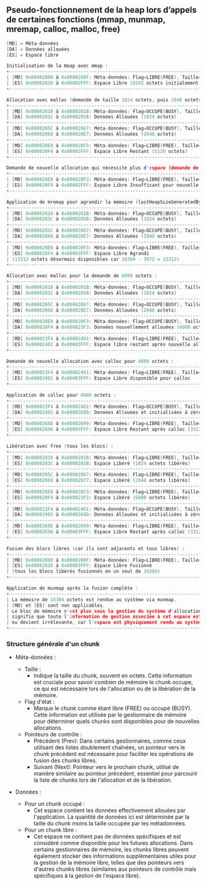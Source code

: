 ## Pseudo-fonctionnement de la heap lors d’appels de certaines fonctions (mmap, munmap, mremap, calloc, malloc, free)

```cpp
[MD] = Méta-données
[DA] = Données allouées
[ES] = Espace libre

Initialisation de la Heap avec mmap :
+------------------------------------------------------------------------------------+
| [MD] 0x00002000 à 0x0000200F: Méta-données: Flag=LIBRE(FREE), Taille=8192          |
| [ES] 0x00002010 à 0x00002FFF: Espace Libre (8192 octets initialement alloués)      |
+------------------------------------------------------------------------------------+

Allocation avec malloc (demande de taille 1024 octets, puis 2048 octets) :
+------------------------------------------------------------------------------------+
| [MD] 0x00002010 à 0x0000201B: Méta-données: Flag=OCCUPÉ(BUSY), Taille=1024         |
| [DA] 0x0000201C à 0x0000205B: Données Allouées (1024 octets)                       |
+------------------------------------------------------------------------------------+
| [MD] 0x0000205C à 0x00002067: Méta-données: Flag=OCCUPÉ(BUSY), Taille=2048         |
| [DA] 0x00002068 à 0x000020E7: Données Allouées (2048 octets)                       |
+------------------------------------------------------------------------------------+
| [MD] 0x000020E8 à 0x000020F3: Méta-données: Flag=LIBRE(FREE), Taille=5120          |
| [ES] 0x000020F4 à 0x00002FFF: Espace Libre Restant (5120 octets)                   |
+------------------------------------------------------------------------------------+

Demande de nouvelle allocation qui nécessite plus d'espace (demande de 6000 octets) :
+------------------------------------------------------------------------------------+
| [MD] 0x000020E8 à 0x000020F3: Méta-données: Flag=LIBRE(FREE), Taille=5120          |
| [ES] 0x000020F4 à 0x00002FFF: Espace Libre Insuffisant pour nouvelle demande       |
+------------------------------------------------------------------------------------+

Application de mremap pour agrandir la mémoire (lastHeapSizeGeneratedByMmap*2) :
+------------------------------------------------------------------------------------+
| [MD] 0x00002010 à 0x0000201B: Méta-données: Flag=OCCUPÉ(BUSY), Taille=1024         |
| [DA] 0x0000201C à 0x0000205B: Données Allouées (1024 octets)                       |
+------------------------------------------------------------------------------------+
| [MD] 0x0000205C à 0x00002067: Méta-données: Flag=OCCUPÉ(BUSY), Taille=2048         |
| [DA] 0x00002068 à 0x000020E7: Données Allouées (2048 octets)                       |
+------------------------------------------------------------------------------------+
| [MD] 0x000020E8 à 0x000020F3: Méta-données: Flag=LIBRE(FREE), Taille=13312         |
| [ES] 0x000020F4 à 0x00003FFF: Espace Libre Agrandi                                 |
| (13312 octets désormais disponibles car 16384 - 3072 = 13312)                      |
+------------------------------------------------------------------------------------+

Allocation avec malloc pour la demande de 6000 octets :
+------------------------------------------------------------------------------------+
| [MD] 0x00002010 à 0x0000201B: Méta-données: Flag=OCCUPÉ(BUSY), Taille=1024         |
| [DA] 0x0000201C à 0x0000205B: Données Allouées (1024 octets)                       |
+------------------------------------------------------------------------------------+
| [MD] 0x0000205C à 0x00002067: Méta-données: Flag=OCCUPÉ(BUSY), Taille=2048         |
| [DA] 0x00002068 à 0x000020E7: Données Allouées (2048 octets)                       |
+------------------------------------------------------------------------------------+
| [MD] 0x000020E8 à 0x000020F3: Méta-données: Flag=OCCUPÉ(BUSY), Taille=6000         |
| [DA] 0x000020F4 à 0x000023F3: Données nouvellement allouées (6000 octets)          |
+------------------------------------------------------------------------------------+
| [MD] 0x000023F4 à 0x00002401: Méta-données: Flag=LIBRE(FREE), Taille=7312          |
| [ES] 0x00002402 à 0x00003FFF: Espace libre restant après nouvelle allocation       |
+------------------------------------------------------------------------------------+

Demande de nouvelle allocation avec calloc pour 4000 octets :
+------------------------------------------------------------------------------------+
| [MD] 0x000023F4 à 0x00002401: Méta-données: Flag=LIBRE(FREE), Taille=7312          |
| [ES] 0x00002402 à 0x00003FFF: Espace Libre disponible pour calloc                  |
+------------------------------------------------------------------------------------+

Application de calloc pour 4000 octets :
+------------------------------------------------------------------------------------+
| [MD] 0x000023F4 à 0x00002401: Méta-données: Flag=OCCUPÉ(BUSY), Taille=4000         |
| [DA] 0x00002402 à 0x0000268D: Données Allouées et initialisées à zéro (4000 octets)|
+------------------------------------------------------------------------------------+
| [MD] 0x0000268E à 0x00002699: Méta-données: Flag=LIBRE(FREE), Taille=3312          |
| [ES] 0x0000269A à 0x00003FFF: Espace Libre Restant après calloc (3312 octets)      |
+------------------------------------------------------------------------------------+

Libération avec free (tous les blocs) :
+------------------------------------------------------------------------------------+
| [MD] 0x00002010 à 0x0000201B: Méta-données: Flag=LIBRE(FREE), Taille=1024          |
| [ES] 0x0000201C à 0x0000202B: Espace Libéré (1024 octets libérés)                  |
+------------------------------------------------------------------------------------+
| [MD] 0x0000205C à 0x00002067: Méta-données: Flag=LIBRE(FREE), Taille=2048          |
| [ES] 0x00002068 à 0x00002077: Espace Libéré (2048 octets libérés)                  |
+------------------------------------------------------------------------------------+
| [MD] 0x000020E8 à 0x000020F3: Méta-données: Flag=LIBRE(FREE), Taille=6000          |
| [ES] 0x000020F4 à 0x000023F3: Espace Libéré (6000 octets libérés)                  |
+------------------------------------------------------------------------------------+
| [MD] 0x000023F4 à 0x00002401: Méta-données: Flag=OCCUPÉ(BUSY), Taille=4000         |
| [DA] 0x00002402 à 0x0000268D: Données Allouées et initialisées à zéro (4000 octets)|
+------------------------------------------------------------------------------------+
| [MD] 0x0000268E à 0x00002699: Méta-données: Flag=LIBRE(FREE), Taille=3312          |
| [ES] 0x0000269A à 0x00003FFF: Espace Libre Restant après calloc (3312 octets)      |
+------------------------------------------------------------------------------------+

Fusion des blocs libres (car ils sont adjacents et tous libres) :
+------------------------------------------------------------------------------------+
| [MD] 0x00002000 à 0x0000200F: Méta-données: Flag=LIBRE(FREE), Taille=16384         |
| [ES] 0x00002010 à 0x00003FFF: Espace Libre Fusionné                                |
| (tous les blocs libérés fusionnés en un seul de 16384)                             |
+------------------------------------------------------------------------------------+

Application de munmap après la fusion complète :
+------------------------------------------------------------------------------------+
| La mémoire de 16384 octets est rendue au système via munmap.                       |
| [MD] et [ES] sont non applicables.                                                 |
| Le bloc de mémoire n'est plus sous la gestion du système d'allocation, donc        |
| signifie que toute l'information de gestion associée à cet espace est effacée      |
| ou devient irrélevante, car l'espace est physiquement rendu au système.            |
+------------------------------------------------------------------------------------+
```

### Structure générale d'un chunk

- Méta-données :
  - Taille :
    - Indique la taille du chunk, souvent en octets. Cette information est cruciale pour savoir combien de mémoire le chunk occupe, ce qui est nécessaire lors de l'allocation ou de la libération de la mémoire.
  - Flag d'état :
    - Marque le chunk comme étant libre (FREE) ou occupé (BUSY). Cette information est utilisée par le gestionnaire de mémoire pour déterminer quels chunks sont disponibles pour de nouvelles allocations.
  - Pointeurs de contrôle :
    - Précédent (Prev): Dans certains gestionnaires, comme ceux utilisant des listes doublement chaînées, un pointeur vers le chunk précédent est nécessaire pour faciliter les opérations de fusion des chunks libres.
    - Suivant (Next): Pointeur vers le prochain chunk, utilisé de manière similaire au pointeur précédent, essentiel pour parcourir la liste de chunks lors de l'allocation et de la libération.

- Données :
  - Pour un chunk occupé :
    - Cet espace contient les données effectivement allouées par l'application. La quantité de données ici est déterminée par la taille du chunk moins la taille occupée par les métadonnées.
  - Pour un chunk libre :
    - Cet espace ne contient pas de données spécifiques et est considéré comme disponible pour les futures allocations. Dans certains gestionnaires de mémoire, les chunks libres peuvent également stocker des informations supplémentaires utiles pour la gestion de la mémoire libre, telles que des pointeurs vers d'autres chunks libres (similaires aux pointeurs de contrôle mais spécifiques à la gestion de l'espace libre).
